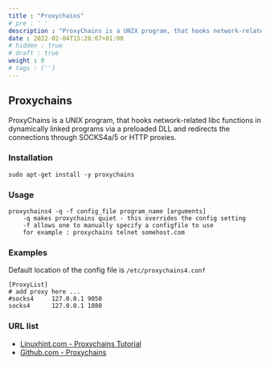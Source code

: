 ```yaml
---
title : "Proxychains"
# pre : ' '
description : "ProxyChains is a UNIX program, that hooks network-related libc functions in dynamically linked programs via a preloaded DLL and redirects the connections through SOCKS4a/5 or HTTP proxies."
date : 2022-02-04T15:28:07+01:00
# hidden : true
# draft : true
weight : 0
# tags : ['']
---
```


## Proxychains

ProxyChains is a UNIX program, that hooks network-related libc functions in dynamically linked programs via a preloaded DLL and redirects the connections through SOCKS4a/5 or HTTP proxies.

### Installation

```plain
sudo apt-get install -y proxychains
```

### Usage

```plain
proxychains4 -q -f config_file program_name [arguments]
    -q makes proxychains quiet - this overrides the config setting
    -f allows one to manually specify a configfile to use
    for example : proxychains telnet somehost.com
```

### Examples

Default location of the config file is `/etc/proxychains4.conf`

```plain
[ProxyList]
# add proxy here ...
#socks4     127.0.0.1 9050
socks4      127.0.0.1 1080
```

### URL list

* [Linuxhint.com - Proxychains Tutorial](https://linuxhint.com/proxychains-tutorial/)
* [Github.com - Proxychains](https://github.com/haad/proxychains)

